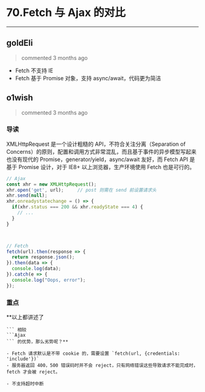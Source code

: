 
 # 70.Fetch 与 Ajax 的对比 
  
 ***
## goldEli 
 > commented 3 months ago 

* Fetch 不支持 IE
* Fetch 基于 Promise 对象，支持 async/await，代码更为简洁
## o1wish 
 > commented 3 months ago 

### 导读

XMLHttpRequest 是一个设计粗糙的 API，不符合关注分离（Separation of Concerns）的原则，配置和调用方式非常混乱，而且基于事件的异步模型写起来也没有现代的 Promise，generator/yield，async/await 友好，而 Fetch API 是基于 Promise 设计，对于 IE8+ 以上浏览器，生产环境使用 Fetch 也是可行的。


```javascript
// Ajax 
const xhr = new XMLHttpRequest();
xhr.open('get', url);     // post 则需在 send 前设置请求头
xhr.send(null);
xhr.onreadystatechange = () => {
  if(xhr.status === 200 && xhr.readyState === 4) {
    // ...
  }
}



// Fetch
fetch(url).then(response => {
  return response.json();
}).then(data => {
  console.log(data);
}).catch(e => {
  console.log("Oops, error");
});

```



### 重点

**以上都讲述了 
```Fetch
``` 相较 
```Ajax
``` 的优势，那么劣势呢？**

- Fetch 请求默认是不带 cookie 的，需要设置 `fetch(url, {credentials: 'include'})`
- 服务器返回 400，500 错误码时并不会 reject，只有网络错误这些导致请求不能完成时，fetch 才会被 reject。

- 不支持超时中断